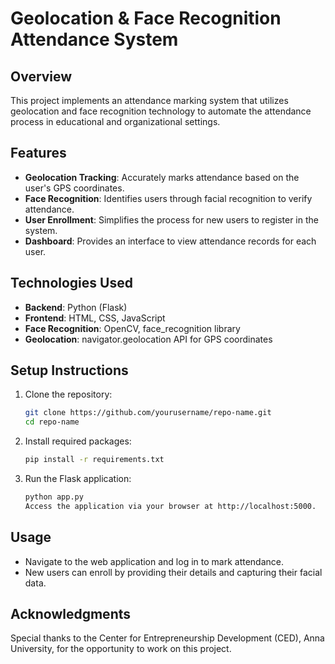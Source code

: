# Geolocation & Face Recognition Attendance System

## Overview
This project implements an attendance marking system that utilizes geolocation and face recognition technology to automate the attendance process in educational and organizational settings.

## Features
- **Geolocation Tracking**: Accurately marks attendance based on the user's GPS coordinates.
- **Face Recognition**: Identifies users through facial recognition to verify attendance.
- **User Enrollment**: Simplifies the process for new users to register in the system.
- **Dashboard**: Provides an interface to view attendance records for each user.

## Technologies Used
- **Backend**: Python (Flask)
- **Frontend**: HTML, CSS, JavaScript
- **Face Recognition**: OpenCV, face_recognition library
- **Geolocation**: navigator.geolocation API for GPS coordinates

## Setup Instructions
1. Clone the repository:
   ```bash
   git clone https://github.com/yourusername/repo-name.git
   cd repo-name
2. Install required packages:
   ```bash
   pip install -r requirements.txt
3. Run the Flask application:
   ```bash
   python app.py
   Access the application via your browser at http://localhost:5000.
## Usage
- Navigate to the web application and log in to mark attendance.
- New users can enroll by providing their details and capturing their facial data.

## Acknowledgments
  Special thanks to the Center for Entrepreneurship Development (CED), Anna University, for the opportunity to work on this project.
